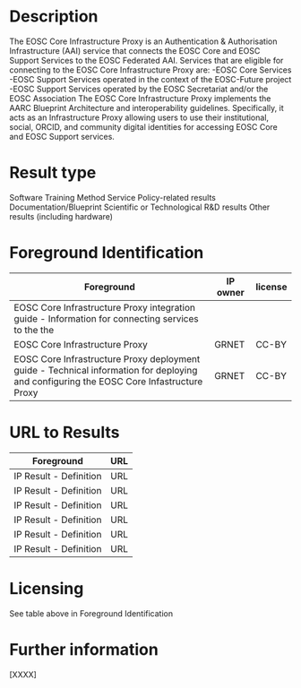 # Description
The EOSC Core Infrastructure Proxy is an Authentication & Authorisation Infrastructure (AAI) service that connects the EOSC Core and EOSC Support Services to the EOSC Federated AAI. Services that are eligible for connecting to the EOSC Core Infrastructure Proxy are:
-EOSC Core Services
-EOSC Support Services operated in the context of the EOSC-Future project
-EOSC Support Services operated by the EOSC Secretariat and/or the EOSC Association
The EOSC Core Infrastructure Proxy implements the AARC Blueprint Architecture and interoperability guidelines. Specifically, it acts as an Infrastructure Proxy allowing users to use their institutional, social, ORCID, and community digital identities for accessing EOSC Core and EOSC Support services.



# Result type

Software
Training
Method
Service
Policy-related results
Documentation/Blueprint
Scientific or Technological R&D results
Other results (including hardware)

# Foreground Identification

| Foreground | IP owner | license|
|------------|----------|--------|
|EOSC Core Infrastructure Proxy integration guide	- Information for connecting services to the the
EOSC Core Infrastructure Proxy |GRNET|CC-BY|
|EOSC Core Infrastructure Proxy deployment guide - Technical information for deploying and configuring the EOSC Core Infastructure Proxy	|GRNET |CC-BY|

# URL to Results

| Foreground | URL|
|------------|----------|
|IP Result	- Definition| URL|
|IP Result	- Definition| URL|
|IP Result	- Definition| URL|
|IP Result	- Definition| URL|
|IP Result	- Definition| URL|
|IP Result	- Definition| URL|

# Licensing
See table above in Foreground Identification

# Further information
[XXXX]
